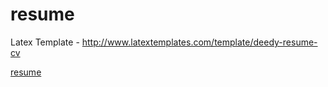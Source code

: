 # resume

Latex Template - http://www.latextemplates.com/template/deedy-resume-cv 

[resume](https://www.pinterest.com/pin/429953095654013627/)
